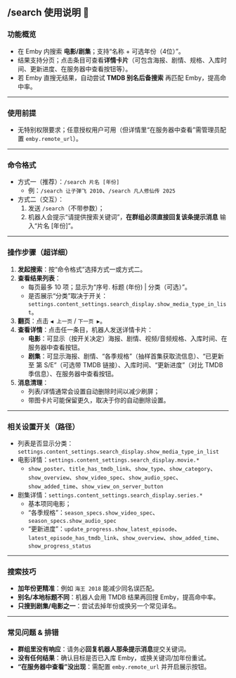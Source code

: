 ## /search 使用说明 🔎

### 功能概览
- 在 Emby 内搜索 **电影/剧集**；支持“名称 + 可选年份（4位）”。  
- 结果支持分页；点击条目可查看**详情卡片**（可包含海报、剧情、规格、入库时间、更新进度、在服务器中查看按钮等）。  
- 若 Emby 直搜无结果，自动尝试 **TMDB 别名后备搜索** 再匹配 Emby，提高命中率。

---

### 使用前提
- 无特别权限要求；任意授权用户可用（但详情里“在服务器中查看”需管理员配置 `emby.remote_url`）。  

---

### 命令格式
- 方式一（推荐）：`/search 片名 [年份]`  
  - 例：`/search 让子弹飞 2010`、`/search 凡人修仙传 2025`
- 方式二（交互）：
  1. 发送 `/search`（不带参数）；  
  2. 机器人会提示“请提供搜索关键词”，**在群组必须直接回复该条提示消息** 输入“片名 [年份]”。

---

### 操作步骤（超详细）
1. **发起搜索**：按“命令格式”选择方式一或方式二。  
2. **查看结果列表**：  
   - 每页最多 10 项；显示为“序号. 标题 (年份) | 分类（可选）”。  
   - 是否展示“分类”取决于开关：`settings.content_settings.search_display.show_media_type_in_list`。  
3. **翻页**：点击 `◀️ 上一页` / `下一页 ▶️`。  
4. **查看详情**：点击任一条目，机器人发送详情卡片：  
   - **电影**：可显示（按开关决定）海报、剧情、视频/音频规格、入库时间、在服务器中查看按钮。  
   - **剧集**：可显示海报、剧情、“各季规格”（抽样首集获取流信息）、“已更新至 第 S/E”（可选带 TMDB 链接）、入库时间、“更新进度”（对比 TMDB 季信息）、在服务器中查看按钮。  
5. **消息清理**：  
   - 列表/详情通常会设置自动删除时间以减少刷屏；  
   - 带图卡片可能保留更久，取决于你的自动删除设置。

---

### 相关设置开关（路径）
- 列表是否显示分类：`settings.content_settings.search_display.show_media_type_in_list`  
- 电影详情：`settings.content_settings.search_display.movie.*`  
  - `show_poster`、`title_has_tmdb_link`、`show_type`、`show_category`、`show_overview`、`show_video_spec`、`show_audio_spec`、`show_added_time`、`show_view_on_server_button`
- 剧集详情：`settings.content_settings.search_display.series.*`  
  - 基本项同电影；  
  - “各季规格”：`season_specs.show_video_spec`、`season_specs.show_audio_spec`  
  - “更新进度”：`update_progress.show_latest_episode`、`latest_episode_has_tmdb_link`、`show_overview`、`show_added_time`、`show_progress_status`

---

### 搜索技巧
- **加年份更精准**：例如 `海王 2018` 能减少同名误匹配。  
- **别名/本地标题不同**：机器人会用 TMDB 结果再回搜 Emby，提高命中率。  
- **只搜到剧集/电影之一**：尝试去掉年份或换另一个常见译名。

---

### 常见问题 & 排错
- **群组里没有响应**：请务必**回复机器人那条提示消息**提交关键词。  
- **没有任何结果**：确认目标是否已入库 Emby，或换关键词/加年份重试。  
- **“在服务器中查看”没出现**：需配置 `emby.remote_url` 并开启展示按钮。
